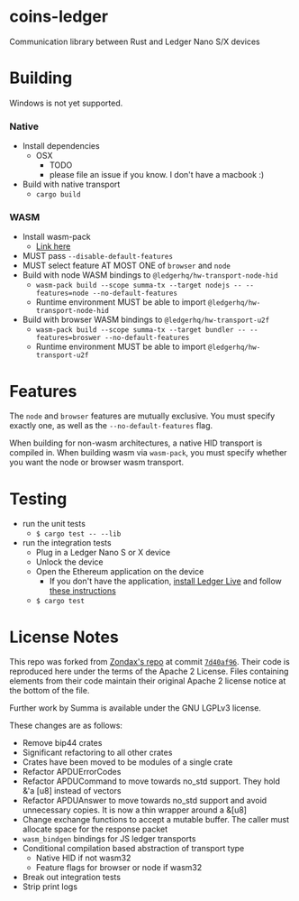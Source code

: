 # coins-ledger

Communication library between Rust and Ledger Nano S/X devices

# Building

Windows is not yet supported.

### Native

- Install dependencies
  - OSX
    - TODO
    - please file an issue if you know. I don't have a macbook :)
- Build with native transport
  - `cargo build`

### WASM

- Install wasm-pack
  - [Link here](https://rustwasm.github.io/wasm-pack/installer/)
- MUST pass `--disable-default-features`
- MUST select feature AT MOST ONE of `browser` and `node`
- Build with node WASM bindings to `@ledgerhq/hw-transport-node-hid`
  - `wasm-pack build --scope summa-tx --target nodejs -- --features=node --no-default-features`
  - Runtime environment MUST be able to import `@ledgerhq/hw-transport-node-hid`
- Build with browser WASM bindings to `@ledgerhq/hw-transport-u2f`
  - `wasm-pack build --scope summa-tx --target bundler -- --features=broswer --no-default-features`
  - Runtime environment MUST be able to import `@ledgerhq/hw-transport-u2f`

# Features

The `node` and `browser` features are mutually exclusive. You must specify
exactly one, as well as the `--no-default-features` flag.

When building for non-wasm architectures, a native HID transport is compiled
in. When building wasm via `wasm-pack`, you must specify whether you want the
node or browser wasm transport.

# Testing

- run the unit tests
  - `$ cargo test -- --lib`
- run the integration tests
  - Plug in a Ledger Nano S or X device
  - Unlock the device
  - Open the Ethereum application on the device
    - If you don't have the application, [install Ledger Live](https://support.ledger.com/hc/en-us/articles/360006395553) and follow [these instructions](https://support.ledger.com/hc/en-us/articles/360006523674-Install-or-uninstall-apps)
  - `$ cargo test`

# License Notes

This repo was forked from [Zondax's repo](https://github.com/Zondax/ledger-rs)
at commit [`7d40af96`](https://github.com/Zondax/ledger-rs/commit/7d40af9653d04e2d40f8b0c031675b6ff82d7f2c).
Their code is reproduced here under the terms of the Apache 2 License. Files
containing elements from their code maintain their original Apache 2 license
notice at the bottom of the file.

Further work by Summa is available under the GNU LGPLv3 license.

These changes are as follows:

- Remove bip44 crates
- Significant refactoring to all other crates
- Crates have been moved to be modules of a single crate
- Refactor APDUErrorCodes
- Refactor APDUCommand to move towards no_std support. They hold &'a [u8]
  instead of vectors
- Refactor APDUAnswer to move towards no_std support and avoid unnecessary
  copies. It is now a thin wrapper around a &[u8]
- Change exchange functions to accept a mutable buffer. The caller must allocate
  space for the response packet
- `wasm_bindgen` bindings for JS ledger transports
- Conditional compilation based abstraction of transport type
  - Native HID if not wasm32
  - Feature flags for browser or node if wasm32
- Break out integration tests
- Strip print logs
